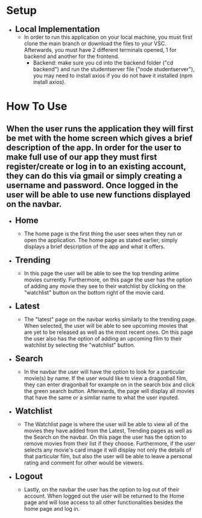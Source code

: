 # Setup
* <span style="font-size: 16pt;"><b>Local Implementation</b></span>
  * In order to run this application on your local machine, you must first clone the main branch or download the files to your VSC. Afterwards, you must have 2 different terminals opened, 1 for backend and another for the frontend.
    * Backend: make sure you cd into the backend folder ("cd backend") and run the studentserver file ("node studentserver"), you may need to install axios if you do not have it installed (npm install axios).

# How To Use


## When the user runs the application they will first be met with the home screen which gives a brief description of the app. In order for the user to make full use of our app they must first register/create or log in to an existing account, they can do this via gmail or simply creating a username and password. Once logged in the user will be able to use new functions displayed on the navbar.

* <span style="font-size: 16pt;"><b>Home</b></span>
  * The home page is the first thing the user sees when they run or open the application. The home page as stated earlier, simply displays a brief description of the app and what it offers.
  
* <span style="font-size: 16pt;"><b>Trending</b></span>
  * In this page the user will be able to see the top trending anime movies currently. Furthermore, on this page the user has the option of adding any movie they see to their watchlist by clicking on the "watchlist" button on the bottom right of the movie card.

* <span style="font-size: 16pt;"><b>Latest</b></span>
  * The "latest" page on the navbar works similarly to the trending page. When selected, the user will be able to see upcoming movies that are yet to be released as well as the most recent ones. On this page the user also has the option of adding an upcoming film to their watchlist by selecting the "watchlist" button.

* <span style="font-size: 16pt;"><b>Search</b></span>
  * In the navbar the user will have the option to look for a particular movie(s) by name. If the user would like to view a dragonball film, they can enter dragonball for example on in the search box and click the green search button. Afterwards, the page will display all movies that have the same or a similar name to what the user inputed.
  
* <span style="font-size: 16pt;"><b>Watchlist</b></span>
  * The Watchlist page is where the user will be able to view all of the movies they have added from the Latest, Trending pages as well as the Search on the navbar. On this page the user has the option to remove movies from their list if they choose. Furthermore, if the user selects any movie's card image it will display not only the details of that particular film, but also the user will be able to leave a personal rating and comment for other would be viewers.
  
* <span style="font-size: 16pt;"><b>Logout</b></span>
  * Lastly, on the navbar the user has the option to log out of their account. When logged out the user will be returned to the Home page and will lose access to all other functionalities besides the home page and log in.
  
  
